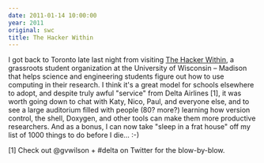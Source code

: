 ```yaml
---
date: 2011-01-14 10:00:00
year: 2011
original: swc
title: The Hacker Within
---
```

<p>I got back to Toronto late last night from visiting <a href="http://hackerwithin.org/thw/">The Hacker Within</a>, a grassroots student organization at the University of Wisconsin – Madison that helps science and engineering students figure out how to use computing in their research. I think it's a great model for schools elsewhere to adopt, and despite truly awful "service" from Delta Airlines [1], it was worth going down to chat with Katy, Nico, Paul, and everyone else, and to see a large auditorium filled with people (80? more?) learning how version control, the shell, Doxygen, and other tools can make them more productive researchers. And as a bonus, I can now take "sleep in a frat house" off my list of 1000 things to do before I die... :-)</p>
<p>[1] Check out @gvwilson + #delta on Twitter for the blow-by-blow.</p>
